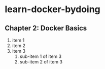 # learn-docker-bydoing

## Chapter 2: Docker Basics
1. item 1
2. item 2
3. item 3
   1. sub-item 1 of item 3
   2. sub-item 2 of item 3